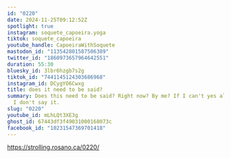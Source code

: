 ```yaml
---
id: "0220"
date: 2024-11-25T09:12:52Z
spotlight: true
instagram: soquete_capoeira.yoga
tiktok: soquete_capoeira
youtube_handle: CapoeiraWithSoquete
mastodon_id: "113542801587506389"
twitter_id: "1860973657964642551"
duration: 55:30
bluesky_id: 3lbr6hzgb7s2g
tiktok_id: "7441145124303686968"
instagram_id: DCygYO6Cwxg
title: does it need to be said?
summary: Does this need to be said? Right now? By me? If I can't yes all three,
  I don't say it.
slug: "0220"
youtube_id: mLhLQt3XE3g
ghost_id: 67443df3f49031000168073c
facebook_id: "10231547369701418"
---
```

https://strolling.rosano.ca/0220/
